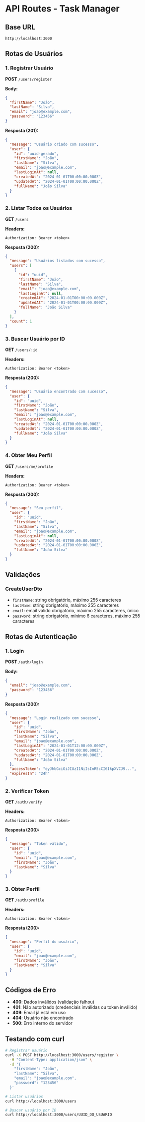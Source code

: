 # API Routes - Task Manager

## Base URL
```
http://localhost:3000
```

## Rotas de Usuários

### 1. Registrar Usuário
**POST** `/users/register`

**Body:**
```json
{
  "firstName": "João",
  "lastName": "Silva",
  "email": "joao@example.com",
  "password": "123456"
}
```

**Resposta (201):**
```json
{
  "message": "Usuário criado com sucesso",
  "user": {
    "id": "uuid-gerado",
    "firstName": "João",
    "lastName": "Silva",
    "email": "joao@example.com",
    "lastLoginAt": null,
    "createdAt": "2024-01-01T00:00:00.000Z",
    "updatedAt": "2024-01-01T00:00:00.000Z",
    "fullName": "João Silva"
  }
}
```

### 2. Listar Todos os Usuários
**GET** `/users`

**Headers:**
```
Authorization: Bearer <token>
```

**Resposta (200):**
```json
{
  "message": "Usuários listados com sucesso",
  "users": [
    {
      "id": "uuid",
      "firstName": "João",
      "lastName": "Silva",
      "email": "joao@example.com",
      "lastLoginAt": null,
      "createdAt": "2024-01-01T00:00:00.000Z",
      "updatedAt": "2024-01-01T00:00:00.000Z",
      "fullName": "João Silva"
    }
  ],
  "count": 1
}
```

### 3. Buscar Usuário por ID
**GET** `/users/:id`

**Headers:**
```
Authorization: Bearer <token>
```

**Resposta (200):**
```json
{
  "message": "Usuário encontrado com sucesso",
  "user": {
    "id": "uuid",
    "firstName": "João",
    "lastName": "Silva",
    "email": "joao@example.com",
    "lastLoginAt": null,
    "createdAt": "2024-01-01T00:00:00.000Z",
    "updatedAt": "2024-01-01T00:00:00.000Z",
    "fullName": "João Silva"
  }
}
```

### 4. Obter Meu Perfil
**GET** `/users/me/profile`

**Headers:**
```
Authorization: Bearer <token>
```

**Resposta (200):**
```json
{
  "message": "Seu perfil",
  "user": {
    "id": "uuid",
    "firstName": "João",
    "lastName": "Silva",
    "email": "joao@example.com",
    "lastLoginAt": null,
    "createdAt": "2024-01-01T00:00:00.000Z",
    "updatedAt": "2024-01-01T00:00:00.000Z",
    "fullName": "João Silva"
  }
}
```

## Validações

### CreateUserDto
- `firstName`: string obrigatório, máximo 255 caracteres
- `lastName`: string obrigatório, máximo 255 caracteres
- `email`: email válido obrigatório, máximo 255 caracteres, único
- `password`: string obrigatório, mínimo 6 caracteres, máximo 255 caracteres

## Rotas de Autenticação

### 1. Login
**POST** `/auth/login`

**Body:**
```json
{
  "email": "joao@example.com",
  "password": "123456"
}
```

**Resposta (200):**
```json
{
  "message": "Login realizado com sucesso",
  "user": {
    "id": "uuid",
    "firstName": "João",
    "lastName": "Silva",
    "email": "joao@example.com",
    "lastLoginAt": "2024-01-01T12:00:00.000Z",
    "createdAt": "2024-01-01T00:00:00.000Z",
    "updatedAt": "2024-01-01T00:00:00.000Z",
    "fullName": "João Silva"
  },
  "accessToken": "eyJhbGciOiJIUzI1NiIsInR5cCI6IkpXVCJ9...",
  "expiresIn": "24h"
}
```

### 2. Verificar Token
**GET** `/auth/verify`

**Headers:**
```
Authorization: Bearer <token>
```

**Resposta (200):**
```json
{
  "message": "Token válido",
  "user": {
    "id": "uuid",
    "email": "joao@example.com",
    "firstName": "João",
    "lastName": "Silva"
  }
}
```

### 3. Obter Perfil
**GET** `/auth/profile`

**Headers:**
```
Authorization: Bearer <token>
```

**Resposta (200):**
```json
{
  "message": "Perfil do usuário",
  "user": {
    "id": "uuid",
    "email": "joao@example.com",
    "firstName": "João",
    "lastName": "Silva"
  }
}
```

## Códigos de Erro

- **400**: Dados inválidos (validação falhou)
- **401**: Não autorizado (credenciais inválidas ou token inválido)
- **409**: Email já está em uso
- **404**: Usuário não encontrado
- **500**: Erro interno do servidor

## Testando com curl

```bash
# Registrar usuário
curl -X POST http://localhost:3000/users/register \
  -H "Content-Type: application/json" \
  -d '{
    "firstName": "João",
    "lastName": "Silva",
    "email": "joao@example.com",
    "password": "123456"
  }'

# Listar usuários
curl http://localhost:3000/users

# Buscar usuário por ID
curl http://localhost:3000/users/UUID_DO_USUARIO
```


